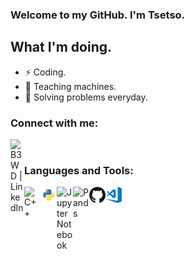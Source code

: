 ### Welcome to my GitHub. I'm Tsetso.

## What I'm doing.

- ⚡ Coding.
- 🔭 Teaching machines.
- 🌱 Solving problems everyday.


### Connect with me:

[<img align="left" alt="B3WD | LinkedIn" width="22px" src="https://cdn.jsdelivr.net/npm/simple-icons@v3/icons/linkedin.svg" color="#F37626"/>][linkedin]

<br />

### Languages and Tools:

<img align="left" alt="C++" width="26px" src="https://raw.githubusercontent.com/isocpp/logos/master/cpp_logo.png" />
<img align="left" alt="Python" width="26px" src="https://raw.githubusercontent.com/github/explore/80688e429a7d4ef2fca1e82350fe8e3517d3494d/topics/python/python.png" />
<img align="left" alt="Jupyter Notebook" width="26" src="https://cdn.jsdelivr.net/npm/simple-icons@v3/icons/jupyter.svg" />
<img align="left" alt="Pands" width="26" src="https://cdn.jsdelivr.net/npm/simple-icons@v3/icons/pandas.svg" />
<img align="left" alt="GitHub" width="26px" src="https://raw.githubusercontent.com/github/explore/78df643247d429f6cc873026c0622819ad797942/topics/github/github.png" />
<img align="left" alt="Visual Studio Code" width="26px" src="https://raw.githubusercontent.com/github/explore/80688e429a7d4ef2fca1e82350fe8e3517d3494d/topics/visual-studio-code/visual-studio-code.png" />

[linkedin]: https://www.linkedin.com/in/tsvetomir-pavlov-651a981a3
[gmail]: tsvetomir.kpavlov@gmail.com
